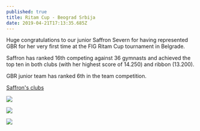 ```yaml
---
published: true
title: Ritam Cup - Beograd Srbija
date: 2019-04-21T17:13:35.685Z
---
```

Huge congratulations to our junior Saffron Severn for having represented GBR for her very first time at the FIG Ritam Cup tournament in Belgrade.

Saffron has ranked 16th competing against 36 gymnasts and achieved the top ten in both clubs (with her highest score of 14.250) and ribbon (13.200).

GBR junior team has ranked 6th in the team competition.

[Saffron's clubs](https://youtu.be/U6Hps4NvE00)

![](/assets/807a2910.jpg)

![](/assets/img-20190422-wa0016.jpg)

![](/assets/img-20190420-wa0043.jpg)
